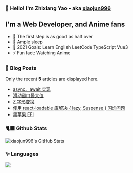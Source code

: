 ### 👋 Hello! I'm Zhixiang Yao - aka [xiaojun996][website]

## I'm a Web Developer, and Anime fans

- 🚶 The first step is as good as half over
- 🥱 Ample sleep
- 🚀 2021 Goals: Learn English LeetCode TypeScript Vue3
- ⚡ Fun fact: Watching Anime

### 📖 Blog Posts

Only the recent **5** articles are displayed here.

<!-- BLOG-POST-LIST:START -->

- [async、await 实现](https://xiaojun996.top/pages/69ae26/)
- [滑动窗口最大值](https://xiaojun996.top/pages/dcc26d/)
- [Z 字形变换](https://xiaojun996.top/pages/c357bf/)
- [使用 react-loadable 库解决 { lazy, Suspense } 闪烁问题](https://xiaojun996.top/pages/6e530c/)
- [黑苹果 EFI](https://xiaojun996.top/pages/b8569d/)

<!-- BLOG-POST-LIST:END -->

### 🐈‍⬛ Github Stats

<img alt="xiaojun996's GitHub Stats" src="https://github-readme-stats.vercel.app/api?username=xiaojun996&theme=cobalt&show_icons=true" />

### ✨ Languages

<img src="https://github-readme-stats.vercel.app/api/top-langs/?username=xiaojun996&layout=compact&theme=cobalt" >

[website]: https://xiaojun996.top
[twitter]: https://twitter.com/Luka_ai
[follow-twitter]: https://twitter.com/intent/follow?original_referer=https%3A%2F%2Fgithub.com%2FLuka_ai&screen_name=Luka_ai
